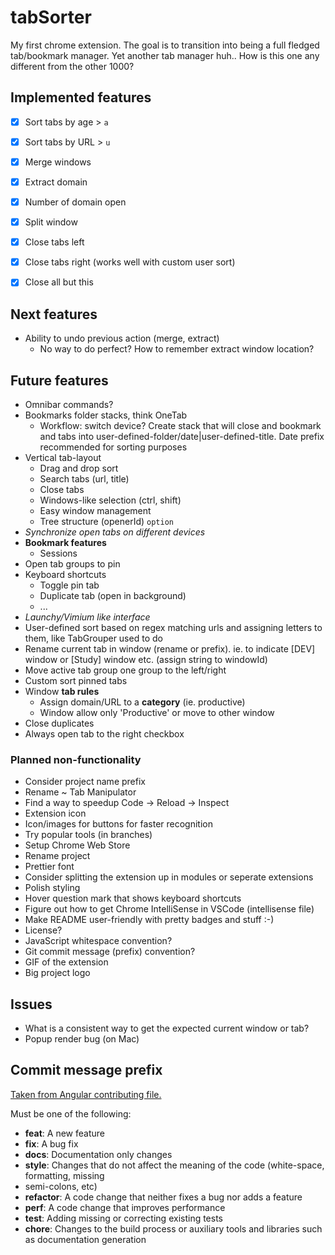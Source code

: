 # tabSorter

My first chrome extension. The goal is to transition into being a full fledged tab/bookmark manager. Yet another tab manager huh.. How is this one any different from the other 1000?

## Implemented features

- [x] Sort tabs by age > `a`
- [x] Sort tabs by URL > `u`
- [x] Merge windows
- [x] Extract domain
- [x] Number of domain open
- [x] Split window
- [x] Close tabs left
- [x] Close tabs right (works well with custom user sort)
- [x] Close all but this


## Next features

- Ability to undo previous action (merge, extract)
  - No way to do perfect? How to remember extract window location?


## Future features

- Omnibar commands?
- Bookmarks folder stacks, think OneTab
  - Workflow: switch device? Create stack that will close and bookmark and tabs into user-defined-folder/date|user-defined-title. Date prefix recommended for sorting purposes
- Vertical tab-layout
  - Drag and drop sort
  - Search tabs (url, title)
  - Close tabs
  - Windows-like selection (ctrl, shift)
  - Easy window management
  - Tree structure (openerId) `option`
- _Synchronize open tabs on different devices_
- __Bookmark features__
  - Sessions
- Open tab groups to pin
- Keyboard shortcuts
  - Toggle pin tab
  - Duplicate tab (open in background)
  - ...
- _Launchy/Vimium like interface_
- User-defined sort based on regex matching urls and assigning letters to them, like TabGrouper used to do
- Rename current tab in window (rename or prefix). ie. to indicate [DEV] window or [Study] window etc. (assign string to windowId)
- Move active tab group one group to the left/right
- Custom sort pinned tabs
- Window **tab rules**
  - Assign domain/URL to a **category** (ie. productive)
  - Window allow only 'Productive' or move to other window
- Close duplicates
- Always open tab to the right checkbox

### Planned non-functionality

- Consider project name prefix
- Rename ~ Tab Manipulator
- Find a way to speedup Code -> Reload -> Inspect
- Extension icon
- Icon/images for buttons for faster recognition
- Try popular tools (in branches)
- Setup Chrome Web Store
- Rename project
- Prettier font
- Consider splitting the extension up in modules or seperate extensions
- Polish styling
- Hover question mark that shows keyboard shortcuts
- Figure out how to get Chrome IntelliSense in VSCode (intellisense file)
- Make README user-friendly with pretty badges and stuff :-)
- License?
- JavaScript whitespace convention?
- Git commit message (prefix) convention?
- GIF of the extension
- Big project logo

## Issues

- What is a consistent way to get the expected current window or tab?
- Popup render bug (on Mac)

## Commit message prefix

[Taken from Angular contributing file.](https://github.com/angular/angular.js/blob/master/CONTRIBUTING.md#commit)


Must be one of the following:

- **feat**: A new feature
- **fix**: A bug fix
- **docs**: Documentation only changes
- **style**: Changes that do not affect the meaning of the code (white-space, formatting, missing
- semi-colons, etc)
- **refactor**: A code change that neither fixes a bug nor adds a feature
- **perf**: A code change that improves performance
- **test**: Adding missing or correcting existing tests
- **chore**: Changes to the build process or auxiliary tools and libraries such as documentation
  generation